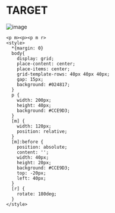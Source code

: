 # TARGET

![image](https://github.com/gaschneider/cssbattle/assets/16023844/cd1fb2c7-19bb-4254-930f-8a74333b0b37)

```
<p m><p><p m r>
<style>
  *{margin: 0}
  body{
    display: grid;
    place-content: center;
    place-items: center;
    grid-template-rows: 40px 40px 40px;
    gap: 15px;
    background: #024817;
  }
  p {
    width: 200px;
    height: 40px;
    background: #CCE9D3;
  }
  [m] {
    width: 120px;
    position: relative;
  }
  [m]:before {
    position: absolute;
    content: '';
    width: 40px;
    height: 20px;
    background: #CCE9D3;
    top: -20px;
    left: 40px;
  }
  [r] {
    rotate: 180deg;
  }
</style>
```
